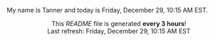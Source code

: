 My name is Tanner and today is Friday, December 29, 10:15 AM EST.

<p align="center">This <i>README</i> file is generated <b>every 3 hours</b>!</br>Last refresh: Friday, December 29, 10:15 AM EST<br /></p>
